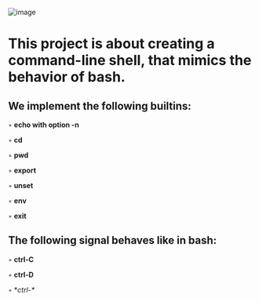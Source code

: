 ![image](https://github.com/user-attachments/assets/62d0b450-cca0-4a0b-b7e5-c975555ac3b7)


# This project is about creating a command-line shell, that mimics the behavior of bash.

## We implement the following builtins:
◦ **echo with option -n**

◦ **cd**

◦ **pwd**

◦ **export**

◦ **unset**

◦ **env**

◦ **exit**

## The following signal behaves like in bash:

◦ **ctrl-C**

◦ **ctrl-D**

◦ **ctrl-\**
